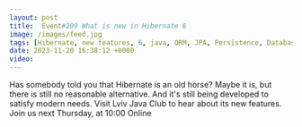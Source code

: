 ```yaml
---
layout: post
title:  Event#299 What is new in Hibernate 6
image: /images/feed.jpg
tags: [Hibernate, new features, 6, java, ORM, JPA, Persistence, Database]
date: 2023-11-20 16:38:12 +0000
video: 
---
```


Has somebody told you that Hibernate is an old horse? Maybe it is, but there is still no reasonable alternative. And it's still being developed to satisfy modern needs. Visit Lviv Java Club to hear about its new features. 
Join us next Thursday, at 10:00 Online
